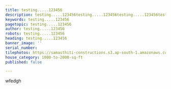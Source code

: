 ```yaml
---
title: testing.....123456
description: testing.....123456testing.....123456testing.....123456testing.....123456testing.....123456
keywords: testing.....123456
pagetopic: testing.....123456
author: testing.....123456
robots: testing.....123456
heading: testing.....123456
banner_image: ''
serial_number: 
tilephotos: https://samasthiti-constructions.s3.ap-south-1.amazonaws.com/uploads/apple-logo.jpg
house_category: 1000-to-2000-sq-ft
published: false

---
```

wfedgh